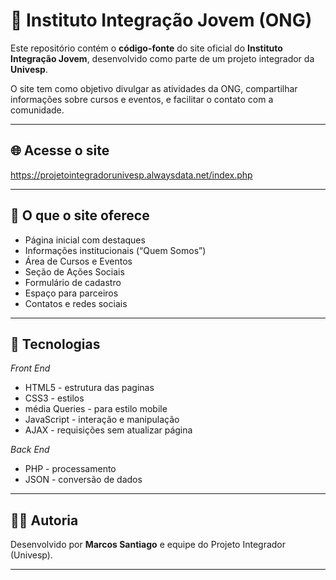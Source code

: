 # 🌱 Instituto Integração Jovem (ONG)

Este repositório contém o **código-fonte** do site oficial do **Instituto Integração Jovem**, desenvolvido como parte de um projeto integrador da **Univesp**.

O site tem como objetivo divulgar as atividades da ONG, compartilhar informações sobre cursos e eventos, e facilitar o contato com a comunidade.

---

## 🌐 Acesse o site
https://projetointegradorunivesp.alwaysdata.net/index.php

---

## 📖 O que o site oferece

- Página inicial com destaques  
- Informações institucionais (“Quem Somos”)  
- Área de Cursos e Eventos  
- Seção de Ações Sociais  
- Formulário de cadastro  
- Espaço para parceiros  
- Contatos e redes sociais  

---

## 🚀 Tecnologias

*Front End*
- HTML5 - estrutura das paginas
- CSS3 - estilos 
- média Queries - para estilo mobile
- JavaScript - interação e manipulação 
- AJAX - requisições sem atualizar página

*Back End*
- PHP - processamento
- JSON - conversão de dados


---

## 👩‍💻 Autoria

Desenvolvido por **Marcos Santiago** e equipe do Projeto Integrador (Univesp).  

---

